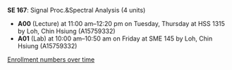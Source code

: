 **SE 167**: Signal Proc.&Spectral Analysis (4 units)

- **A00** (Lecture) at 11:00 am–12:20 pm on Tuesday, Thursday at HSS 1315 by Loh, Chin Hsiung (A15759332)
- **A01** (Lab) at 10:00 am–10:50 am on Friday at SME 145 by Loh, Chin Hsiung (A15759332)

[Enrollment numbers over time](./SE167.tsv)
